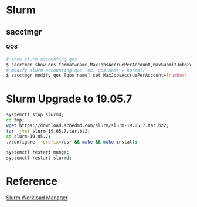 # Slurm
## sacctmgr

#### QOS
```sh
# show slurm accounting qos
$ sacctmgr show qos format=name,MaxJobsAccruePerAccount,MaxSubmitJobsPerAccount
# modify slurm accounting qos (ex: qos name = normal)
$ sacctmgr modify qos [qos name] set MaxJobsAccruePerAccount=[number]
```
# Slurm Upgrade to 19.05.7
```sh
systemctl stop slurmd;
cd tmp;
wget https://download.schedmd.com/slurm/slurm-19.05.7.tar.bz2;
tar -jvxf slurm-19.05.7.tar.bz2;
cd slurm-19.05.7;
./configure --prefix=/usr && make && make install;

systemctl restart munge;
systemctl restart slurmd;
```

# Reference
[Slurm Workload Manager][SWM]





[SWM]: <https://slurm.schedmd.com/documentation.html>
